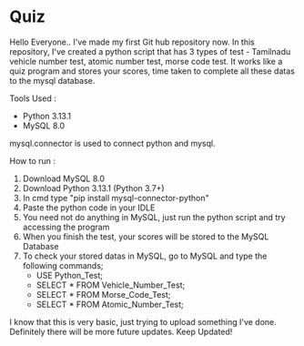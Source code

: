 # Quiz
Hello Everyone.. I've made my first Git hub repository now. In this repository, I've created a python script that has 3 types of test - Tamilnadu vehicle number test, atomic number test, morse code test. It works like a quiz program and stores your scores, time taken to complete all these datas to the mysql database.

Tools Used :
 * Python 3.13.1
 * MySQL 8.0

mysql.connector is used to connect python and mysql. 

How to run :
  1. Download MySQL 8.0
  2. Download Python 3.13.1 (Python 3.7+)
  3. In cmd type "pip install mysql-connector-python"
  4. Paste the python code in your IDLE
  5. You need not do anything in MySQL, just run the python script and try accessing the program
  6. When you finish the test, your scores will be stored to the MySQL Database
  7. To check your stored datas in MySQL, go to MySQL and type the following commands;
      * USE Python_Test;
      * SELECT * FROM Vehicle_Number_Test;
      * SELECT * FROM Morse_Code_Test;
      * SELECT * FROM Atomic_Number_Test;
    
I know that this is very basic, just trying to upload something I've done. Definitely there will be more future updates. Keep Updated!
